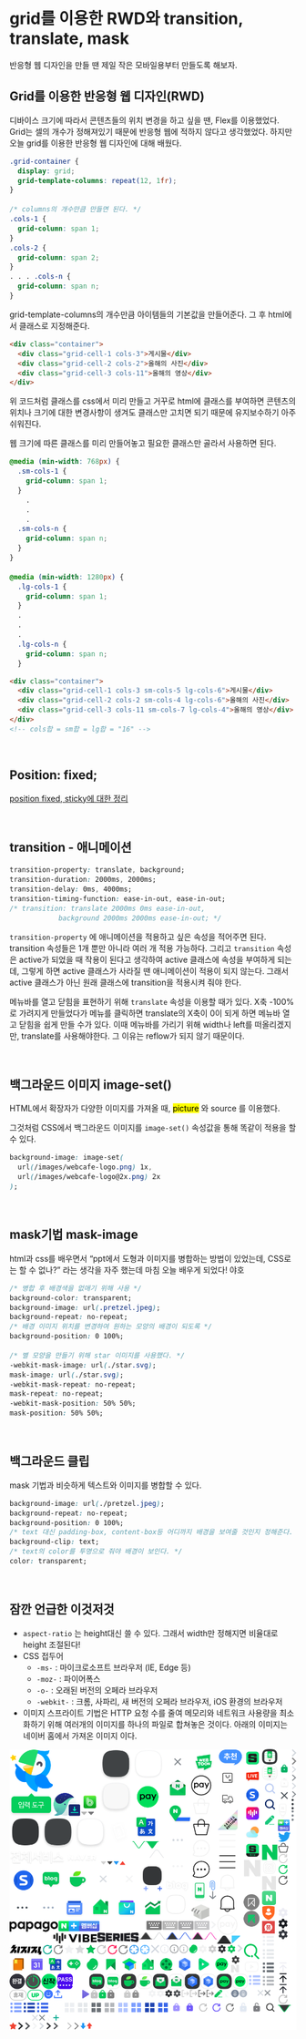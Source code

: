 # grid를 이용한 RWD와 transition, translate, mask

반응형 웹 디자인을 만들 땐 제일 작은 모바일용부터 만들도록 해보자.

## Grid를 이용한 반응형 웹 디자인(RWD)

디바이스 크기에 따라서 콘텐츠들의 위치 변경을 하고 싶을 땐, Flex를 이용했었다. Grid는 셀의 개수가 정해져있기 때문에 반응형 웹에 적하지 않다고 생각했었다. 하지만 오늘 grid를 이용한 반응형 웹 디자인에 대해 배웠다.

```css
.grid-container {
  display: grid;
  grid-template-columns: repeat(12, 1fr);
}

/* columns의 개수만큼 만들면 된다. */
.cols-1 {
  grid-column: span 1;
}
.cols-2 {
  grid-column: span 2;
}
. . . .cols-n {
  grid-column: span n;
}
```

grid-template-columns의 개수만큼 아이템들의 기본값을 만들어준다. 그 후 html에서 클래스로 지정해준다.

```html
<div class="container">
  <div class="grid-cell-1 cols-3">게시물</div>
  <div class="grid-cell-2 cols-2">올해의 사진</div>
  <div class="grid-cell-3 cols-11">올해의 영상</div>
</div>
```

위 코드처럼 클래스를 css에서 미리 만들고 거꾸로 html에 클래스를 부여하면 콘텐츠의 위치나 크기에 대한 변경사항이 생겨도 클래스만 고치면 되기 때문에 유지보수하기 아주 쉬워진다.

웹 크기에 따른 클래스를 미리 만들어놓고 필요한 클래스만 골라서 사용하면 된다.

```css
@media (min-width: 768px) {
  .sm-cols-1 {
    grid-column: span 1;
  }
	.
	.
	.
  .sm-cols-n {
    grid-column: span n;
  }
}

@media (min-width: 1280px) {
  .lg-cols-1 {
    grid-column: span 1;
  }
  .
  .
  .
  .lg-cols-n {
    grid-column: span n;
  }
```

```html
<div class="container">
  <div class="grid-cell-1 cols-3 sm-cols-5 lg-cols-6">게시물</div>
  <div class="grid-cell-2 cols-2 sm-cols-4 lg-cols-6">올해의 사진</div>
  <div class="grid-cell-3 cols-11 sm-cols-7 lg-cols-4">올해의 영상</div>
</div>
<!-- cols합 = sm합 = lg합 = "16" -->
```

<br>

## Position: fixed;

[position fixed, sticky에 대한 정리](https://yooniverse42.github.io/css/position-fixed-sticky/)

<br>

## transition - 애니메이션

```css
transition-property: translate, background;
transition-duration: 2000ms, 2000ms;
transition-delay: 0ms, 4000ms;
transition-timing-function: ease-in-out, ease-in-out;
/* transition: translate 2000ms 0ms ease-in-out, 
            background 2000ms 2000ms ease-in-out; */
```

`transition-property` 에 애니메이션을 적용하고 싶은 속성을 적어주면 된다. transition 속성들은 1개 뿐만 아니라 여러 개 적용 가능하다. 그리고 `transition` 속성은 active가 되었을 때 작용이 된다고 생각하여 active 클래스에 속성을 부여하게 되는데, 그렇게 하면 active 클래스가 사라질 땐 애니메이션이 적용이 되지 않는다. 그래서 active 클래스가 아닌 원래 클래스에 transition을 적용시켜 줘야 한다.

메뉴바를 열고 닫힘을 표현하기 위해 `translate` 속성을 이용할 때가 있다. X축 -100%로 가려지게 만들었다가 메뉴를 클릭하면 translate의 X축이 0이 되게 하면 메뉴바 열고 닫힘을 쉽게 만들 수가 있다. 이때 메뉴바를 가리기 위해 width나 left를 떠올리겠지만, translate를 사용해야한다. 그 이유는 reflow가 되지 않기 때문이다.

<br>

## 백그라운드 이미지 image-set()

HTML에서 확장자가 다양한 이미지를 가져올 때, <mark>picture</mark> 와 source 를 이용했다.

그것처럼 CSS에서 백그라운드 이미지를 `image-set()` 속성값을 통해 똑같이 적용을 할 수 있다.

```css
background-image: image-set(
  url(/images/webcafe-logo.png) 1x,
  url(/images/webcafe-logo@2x.png) 2x
);
```

<br>

## mask기법 mask-image

html과 css를 배우면서 “ppt에서 도형과 이미지를 병합하는 방법이 있었는데, CSS로는 할 수 없나?” 라는 생각을 자주 했는데 마침 오늘 배우게 되었다! 야호

```css
/* 병합 후 배경색을 없애기 위해 사용 */
background-color: transparent;
background-image: url(.pretzel.jpeg);
background-repeat: no-repeat;
/* 배경 이미지 위치를 변경하여 원하는 모양의 배경이 되도록 */
background-position: 0 100%;

/* 별 모양을 만들기 위해 star 이미지를 사용했다. */
-webkit-mask-image: url(./star.svg);
mask-image: url(./star.svg);
-webkit-mask-repeat: no-repeat;
mask-repeat: no-repeat;
-webkit-mask-position: 50% 50%;
mask-position: 50% 50%;
```

<br>

## 백그라운드 클립

mask 기법과 비슷하게 텍스트와 이미지를 병합할 수 있다.

```css
background-image: url(./pretzel.jpeg);
background-repeat: no-repeat;
background-position: 0 100%;
/* text 대신 padding-box, content-box등 어디까지 배경을 보여줄 것인지 정해준다. */
background-clip: text;
/* text의 color를 투명으로 줘야 배경이 보인다. */
color: transparent;
```

<br>

## 잠깐 언급한 이것저것

- `aspect-ratio` 는 height대신 쓸 수 있다. 그래서 width만 정해지면 비율대로 height 조절된다!
- CSS 접두어
  - `-ms-` : 마이크로소프트 브라우저 (IE, Edge 등)
  - `-moz-` : 파이어폭스
  - `-o-` : 오래된 버전의 오페라 브라우저
  - `-webkit-` : 크롬, 사파리, 새 버전의 오페라 브라우저, iOS 환경의 브라우저
- 이미지 스프라이트 기법은 HTTP 요청 수를 줄여 메모리와 네트워크 사용량을 최소화하기 위해 여러개의 이미지를 하나의 파일로 합쳐놓은 것이다. 아래의 이미지는 네이버 홈에서 가져온 이미지 이다.

![sp_main.df0825d5.png](https://github.com/Yooniverse42/TIL/blob/main/HTML_CSS/images/240516-image-1.png?raw=true)
